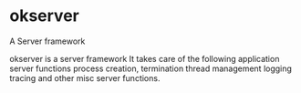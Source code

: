okserver
========
A Server framework

okserver is a server framework
It takes care of the following application server functions
 process creation, termination
 thread management
 logging
 tracing
 and other misc server functions.

